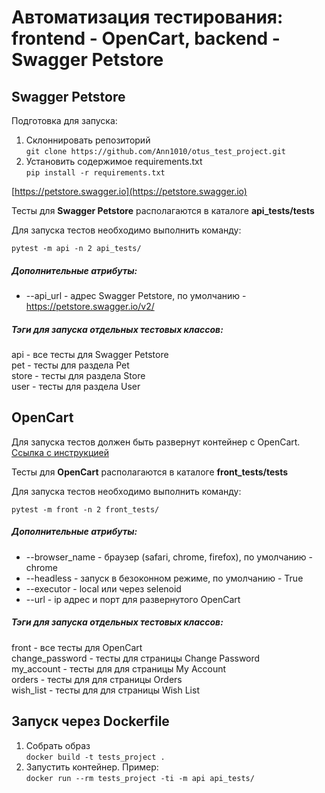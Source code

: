 # Автоматизация тестирования: frontend - OpenCart, backend - Swagger Petstore

## Swagger Petstore

Подготовка для запуска: 

1. Склоннировать репозиторий  
`git clone https://github.com/Ann1010/otus_test_project.git`
2. Установить содержимое requirements.txt  
`pip install -r requirements.txt`

[https://petstore.swagger.io](https://petstore.swagger.io)

Тесты для **Swagger Petstore** располагаются в каталоге
**api_tests/tests**

Для запуска тестов необходимо выполнить команду: 

`pytest -m api -n 2 api_tests/`

##### Дополнительные атрибуты: 
* --api_url - адрес Swagger Petstore, по умолчанию - https://petstore.swagger.io/v2/

##### Тэги для запуска отдельных тестовых классов:  

api - все тесты для Swagger Petstore  
pet - тесты для раздела Pet  
store - тесты для раздела Store  
user - тесты для раздела User  

## OpenCart 
Для запуска тестов должен быть развернут контейнер с OpenCart.
[Ссылка с инструкцией](https://gist.github.com/konflic/ecd93a4bf7666d97d62bcecbe2713e55)

Тесты для **OpenCart** располагаются в каталоге
**front_tests/tests**

Для запуска тестов необходимо выполнить команду: 

`pytest -m front -n 2 front_tests/`

##### Дополнительные атрибуты:

* --browser_name - браузер (safari, chrome, firefox), по умолчанию - chrome
* --headless - запуск в безоконном режиме, по умолчанию - True 
* --executor - local или через selenoid 
* --url - ip адрес и порт для развернутого OpenCart

##### Тэги для запуска отдельных тестовых классов:  

front - все тесты для OpenCart  
change_password - тесты для страницы Change Password   
my_account - тесты для для страницы My Account   
orders - тесты для для страницы Orders  
wish_list - тесты для для страницы Wish List  

## Запуск через Dockerfile 

1. Собрать образ  
`docker build -t tests_project .`  
2. Запустить контейнер. Пример:  
`docker run --rm tests_project -ti -m api api_tests/`

